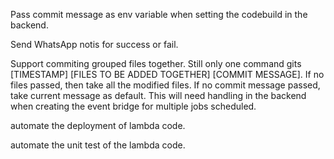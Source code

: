 Pass commit message as env variable when setting the codebuild in the backend.

Send WhatsApp notis for success or fail.

Support commiting grouped files together. Still only one command gits [TIMESTAMP] [FILES TO BE ADDED TOGETHER] [COMMIT MESSAGE]. If no files passed, then take all the modified files. If no commit message passed, take current message as default. This will need handling in the backend when creating the event bridge for multiple jobs scheduled. 

automate the deployment of lambda code.

automate the unit test of the lambda code.